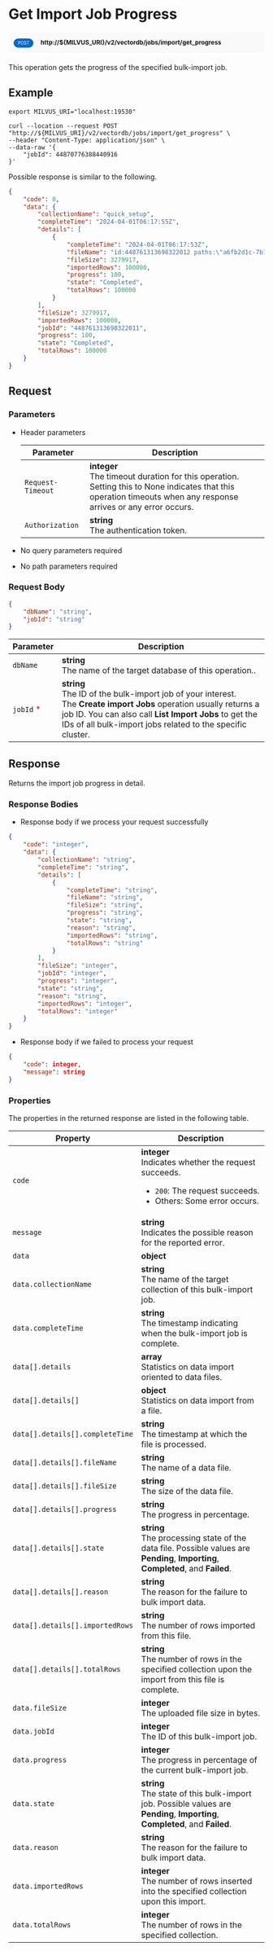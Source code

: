 # Get Import Job Progress

<div style="background: #f9f9f9; padding: 10px; border-radius: 5px; margin-bottom: 20px;">
    <div style="display: inline-block; background: #026aca; font-size: 0.6em; border-radius: 10px; color: #ffffff; padding: 0.3em 1em; line-height: 1.5em;">
        <span>POST</span>
    </div>
    <div style="display: inline-block; font-size: 0.85em; font-weight: 700; margin-left: 10px;">
        <span>http://${MILVUS_URI}/v2/vectordb/jobs/import/get_progress</span>
    </div>
</div>

This operation gets the progress of the specified bulk-import job.

## Example

```shell
export MILVUS_URI="localhost:19530"

curl --location --request POST "http://${MILVUS_URI}/v2/vectordb/jobs/import/get_progress" \
--header "Content-Type: application/json" \
--data-raw '{
    "jobId": 44870776388440916
}'
```
Possible response is similar to the following.
```json
{
    "code": 0,
    "data": {
        "collectionName": "quick_setup",
        "completeTime": "2024-04-01T06:17:55Z",
        "details": [
            {
                "completeTime": "2024-04-01T06:17:53Z",
                "fileName": "id:448761313698322012 paths:\"a6fb2d1c-7b1b-427c-a8a3-178944e3b66d/1.parquet\" ",
                "fileSize": 3279917,
                "importedRows": 100000,
                "progress": 100,
                "state": "Completed",
                "totalRows": 100000
            }
        ],
        "fileSize": 3279917,
        "importedRows": 100000,
        "jobId": "448761313698322011",
        "progress": 100,
        "state": "Completed",
        "totalRows": 100000
    }
}
```

## Request

### Parameters

- Header parameters

    | Parameter        | Description                                                                               |
    |------------------|-------------------------------------------------------------------------------------------|
    | `Request-Timeout`  | **integer**<br/>The timeout duration for this operation.<br/>Setting this to None indicates that this operation timeouts when any response arrives or any error occurs.|
    | `Authorization`  | **string**<br/>The authentication token.|

- No query parameters required

- No path parameters required

### Request Body

```json
{
    "dbName": "string",
    "jobId": "string"
}
```

| Parameter        | Description                                                                               |
|------------------|-------------------------------------------------------------------------------------------|
| `dbName`  | __string__<br/>The name of the target database of this operation..  |
| `jobId` <span style="color:red">*</span> | __string__<br/>The ID of the bulk-import job of your interest. <br/>The **Create import Jobs** operation usually returns a job ID. You can also call **List Import Jobs** to get the IDs of all bulk-import jobs related to the specific cluster.  |

## Response

Returns the import job progress in detail.

### Response Bodies

- Response body if we process your request successfully

```json
{
    "code": "integer",
    "data": {
        "collectionName": "string",
        "completeTime": "string",
        "details": [
            {
                "completeTime": "string",
                "fileName": "string",
                "fileSize": "string",
                "progress": "string",
                "state": "string",
                "reason": "string",
                "importedRows": "string",
                "totalRows": "string"
            }
        ],
        "fileSize": "integer",
        "jobId": "integer",
        "progress": "integer",
        "state": "string",
        "reason": "string",
        "importedRows": "integer",
        "totalRows": "integer"
    }
}
```

- Response body if we failed to process your request

```json
{
    "code": integer,
    "message": string
}
```

### Properties

The properties in the returned response are listed in the following table.

| Property | Description                                                                                                                                 |
|----------|---------------------------------------------------------------------------------------------------------------------------------------------|
| `code`   | __integer__<br/>Indicates whether the request succeeds.<br/><ul><li>`200`: The request succeeds.</li><li>Others: Some error occurs.</li></ul> |
| `message`  | __string__<br/>Indicates the possible reason for the reported error. |
| `data` | __object__<br/> |
| `data.collectionName`  | __string__<br/>The name of the target collection of this bulk-import job.  |
| `data.completeTime`  | __string__<br/>The timestamp indicating when the bulk-import job is complete.  |
| `data[].details` | __array__<br/>Statistics on data import oriented to data files. |
| `data[].details[]` | __object__<br/>Statistics on data import from a file. |
| `data[].details[].completeTime`  | __string__<br/>The timestamp at which the file is processed.  |
| `data[].details[].fileName`  | __string__<br/>The name of a data file.  |
| `data[].details[].fileSize`  | __string__<br/>The size of the data file.  |
| `data[].details[].progress`  | __string__<br/>The progress in percentage.  |
| `data[].details[].state`  | __string__<br/>The processing state of the data file. Possible values are __Pending__, __Importing__, __Completed__, and __Failed__.  |
| `data[].details[].reason`  | __string__<br/>The reason for the failure to bulk import data.  |
| `data[].details[].importedRows`  | __string__<br/>The number of rows imported from this file.  |
| `data[].details[].totalRows`  | __string__<br/>The number of rows in the specified collection upon the import from this file is complete.  |
| `data.fileSize`  | __integer__<br/>The uploaded file size in bytes.  |
| `data.jobId`  | __integer__<br/>The ID of this bulk-import job.  |
| `data.progress`  | __integer__<br/>The progress in percentage of the current bulk-import job.  |
| `data.state`  | __string__<br/>The state of this bulk-import job. Possible values are __Pending__, __Importing__, __Completed__, and __Failed__.  |
| `data.reason`  | __string__<br/>The reason for the failure to bulk import data.  |
| `data.importedRows`  | __integer__<br/>The number of rows inserted into the specified collection upon this import.  |
| `data.totalRows`  | __integer__<br/>The number of rows in the specified collection.  |
